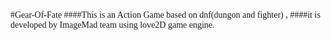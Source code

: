 <font face="微软雅黑">
#Gear-Of-Fate
####This is an Action Game based on dnf(dungon and fighter) , 
####it is developed by ImageMad team using love2D game engine. 

</font>